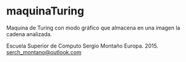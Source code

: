 # maquinaTuring
Maquina de Turing con modo gráfico que almacena en una imagen la cadena analizada.

Escuela Superior de Computo
Sergio Montaño Europa. 2015.
serch_montano@outlook.com